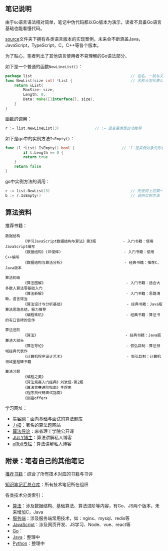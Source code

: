 ## 笔记说明 

由于`Go`语言语法相对简单，笔记中伪代码都以Go版本为演示，读者不具备Go语言基础也能看懂代码。  

[source](https://github.com/overnote/Algorithm/tree/master/sources)文件夹下拥有各类语言版本的实现案例，未来会不断涵盖Java，JavaScript，TypeScript，C，C++等各个版本。  

为了贴心，笔者列出了其他语言使用者不易理解的Go语法部分。 

如下是一个普通的函数`NewLineList()`：
```go
package list                                            // 包名，一般与文件夹名一致
func NewList(size int) *List {	                        // 名称大写代表公有
	return &List{
		MaxSize: size,
		Length: 0,
		Data: make([]interface{}, size),
	}
}
```

函数的调用：
```go
r := list.NewLineList(3)				// := 是变量类型自动推导
```

如下是go中的实例方法`IsEmpty()`：
```go
func (l *List) IsEmpty() bool {		                // `l`是实例对象的形参，相当于其他语言的`this`，`self`。
        if l.Length == 0 {
		return true
	}
	return false
}
```

go中实例方法的调用：
```go
r := list.NewList(3)                                    // 先使用上述第一节的函数生产一个实例对象
b := r.IsEmpty()                                        // 调用实例方法
```


## 算法资料

推荐书籍：
```
数据结构
        《学习JavaScript数据结构与算法》第3版            - 入门书籍：使用JavaScript编写
        《数据结构》(邓俊辉)                            - 入门书籍：使用C++编写  
        《数据结构与算法分析》                           - 经典书籍：推荐C，Java版本

算法初级
        《算法图解》                                    - 入门书籍：适合大多数人算法零基础入门
        《算法新解》                                    - 入门书籍：思路清晰，语言得当
        《算法设计与分析基础》                            - 经典书籍：Java版算法思路总结，极力推荐
        《编程珠玑》                                    - 经典书籍：算法书的有口皆碑的佳作

算法进阶
        《算法》                                       - 经典书籍：Java版算法大部头
        《算法导论》                                    - 恢弘巨制：算法领域经典代表作
        《计算机程序设计艺术》                            - 恢弘巨制：计算机领域里程碑书籍 

算法习题
        《编程之美》
        《算法竞赛入门经典》刘汝佳·第2版
        《算法竞赛进阶指南》李煜东 
        《程序员代码面试指南》
        《剑指offer》                               
```

学习网址：
- [牛客网](https://www.nowcoder.com/)：面向基础与面试的算法题库
- [力扣](https://leetcode.com/)：著名的算法题网站
- [算法导论](http://open.163.com/special/opencourse/algorithms.html)：麻省理工学院公开课
- [JULY博主](https://blog.csdn.net/v_july_v)：算法讲解私人博客
- [oRblt专栏](https://blog.csdn.net/orbit)：算法讲解私人博客
 

## 附录：笔者自己的其他笔记

[推荐书籍](https://github.com/ruyuejun/polaris)：综合了所有技术对应的书籍与书评

[知识笔记汇总仓库](https://github.com/overnote)：所有技术笔记所在组织  

各类技术分类索引：
- [算法](https://github.com/overnote/Algorithm)：涉及数据结构、基础算法、算法进阶等内容，有Go、JS两个版本，未来增加C，Java
- [服务端](https://github.com/overnote/Server)：涉及服务端常用技术，如：nginx、mysql、redis等
- [JavaScript](https://github.com/overnote/JavaScript)：涉及网页开发、JS学习、Node、vue、react等
- [Go](https://github.com/overnote/Golang)：
- [Java]()：整理中
- [Python]()：整理中
